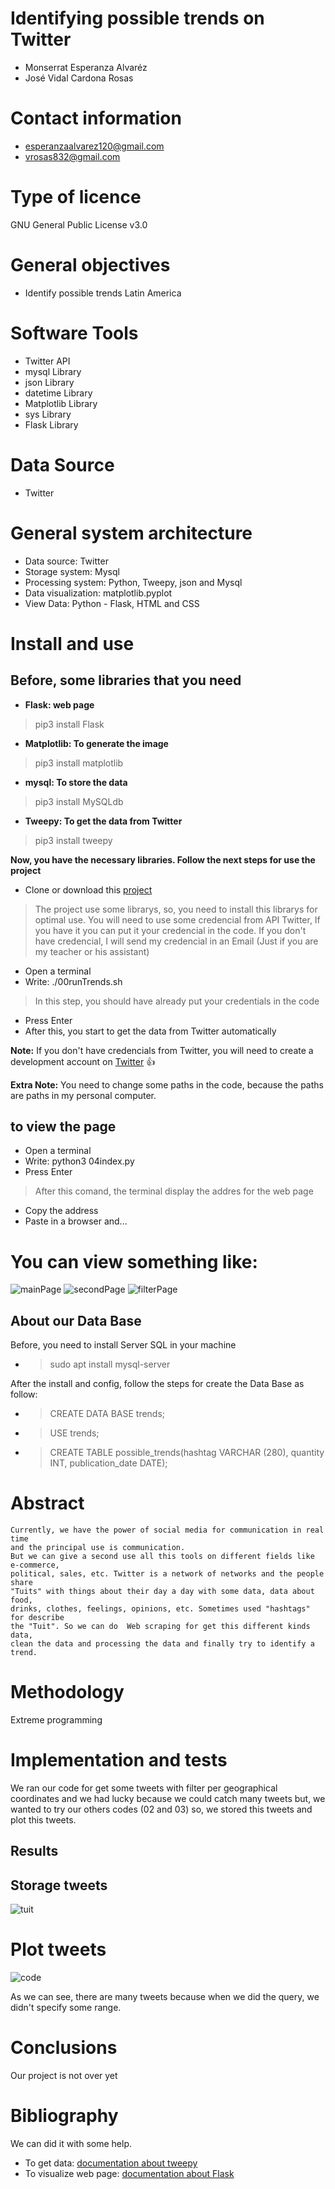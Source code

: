# Identifying possible trends on Twitter
- Monserrat Esperanza Alvaréz 
- José Vidal Cardona Rosas 

# Contact information
- esperanzaalvarez120@gmail.com 
- vrosas832@gmail.com

# Type of licence
GNU General Public License v3.0
    
# General objectives
* Identify possible trends Latin America
      
# Software Tools
* Twitter API
* mysql Library
* json Library
* datetime Library
* Matplotlib Library
* sys Library
* Flask Library

# Data Source
* Twitter

# General system architecture 
* Data source: Twitter
* Storage system: Mysql
* Processing system: Python, Tweepy, json and Mysql
* Data visualization: matplotlib.pyplot
* View Data: Python - Flask, HTML and CSS

# Install and use
## Before, some libraries that you need
* **Flask: web page**
> pip3 install Flask
* **Matplotlib: To generate the image**
> pip3 install  matplotlib
* **mysql: To store the data**
> pip3 install MySQLdb
* **Tweepy: To get the data from Twitter**
> pip3 install tweepy

**Now, you have the necessary libraries. Follow the next steps for use the project** 
* Clone or download this [project](https://github.com/Ladivcr/Sistemas-Distribuidos.git) 
> The project use some librarys, so, you need to install this librarys for optimal use. 
> You will need to use some credencial from API Twitter, If you have it you can put it your credencial in the code. 
> If you don't have credencial, I will send my credencial in an Email (Just if you are my teacher or his assistant) 
* Open a terminal 
* Write: ./00runTrends.sh 
> In this step, you should have already put your credentials in the code
* Press Enter
* After this, you start to get the data from Twitter automatically

**Note:** If you don't have credencials from Twitter, you will need to create a development account on [Twitter](https://developer.twitter.com/) :+1:

**Extra Note:** You need to change some paths in the code, because the paths are paths in my personal computer.
## to view the page

* Open a terminal 
* Write: python3 04index.py
* Press Enter
> After this comand, the terminal display the addres for the web page
* Copy the address
* Paste in a browser and...

# You can view something like: 
![mainPage](resources/mainPage.png)
![secondPage](resources/secondPage.png)
![filterPage](resources/filterPage.png)

## About our Data Base
Before, you need to install Server SQL in your machine
* > sudo apt install mysql-server

After the install and config, follow the steps for create the Data Base as follow:

* > CREATE DATA BASE trends;
* > USE trends;
* > CREATE TABLE possible_trends(hashtag VARCHAR (280), quantity INT, publication_date DATE);

# Abstract
    Currently, we have the power of social media for communication in real time
    and the principal use is communication. 
    But we can give a second use all this tools on different fields like e-commerce, 
    political, sales, etc. Twitter is a network of networks and the people share 
    "Tuits" with things about their day a day with some data, data about food,
    drinks, clothes, feelings, opinions, etc. Sometimes used "hashtags" for describe
    the "Tuit". So we can do  Web scraping for get this different kinds data, 
    clean the data and processing the data and finally try to identify a trend.

# Methodology
Extreme programming 

# Implementation and tests
We ran our code for get some tweets with filter per geographical coordinates
and we had lucky because we could catch many tweets but, we wanted to try our others
codes (02 and 03) so, we stored this tweets and plot this tweets. 
## Results
## Storage tweets 
![tuit](resources/mysql.png)
# Plot tweets
![code](resources/possible_trends-15-05-2020-19-43-46.png)

As we can see, there are many tweets because when we did the query, we didn't specify 
some range. 

# Conclusions
Our project is not over yet

# Bibliography
We can did it with some help.
* To get data: [documentation about tweepy](https://tweepy.readthedocs.io/en/v3.5.0/index.html#) 
* To visualize web page: [documentation about Flask](https://flask.palletsprojects.com/en/1.1.x/)
